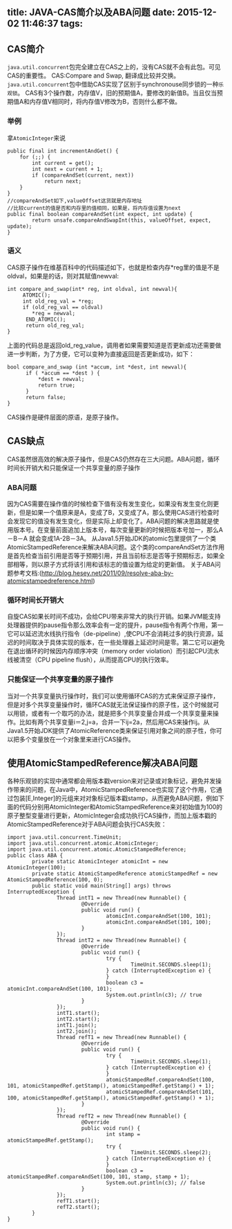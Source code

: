 title: JAVA-CAS简介以及ABA问题
date: 2015-12-02 11:46:37
tags:
---
## CAS简介
`java.util.concurrent`包完全建立在CAS之上的，没有CAS就不会有此包。可见CAS的重要性。 CAS:Compare and Swap, 翻译成比较并交换。 `java.util.concurrent`包中借助CAS实现了区别于synchronouse同步锁的一种`乐观锁`。
CAS有3个操作数，内存值V，旧的预期值A，要修改的新值B。当且仅当预期值A和内存值V相同时，将内存值V修改为B，否则什么都不做。
### 举例
拿`AtomicInteger`来说
```
public final int incrementAndGet() {
    for (;;) {
        int current = get();
        int next = current + 1;
        if (compareAndSet(current, next))
            return next;
    }
}
//compareAndSet如下,valueOffset这货就是内存地址
//比较current的值是否和内存里的值相同，如果是，将内存值设置为next
public final boolean compareAndSet(int expect, int update) {
        return unsafe.compareAndSwapInt(this, valueOffset, expect, update);
}
```

### 语义
CAS原子操作在维基百科中的代码描述如下，也就是检查内存*reg里的值是不是oldval，如果是的话，则对其赋值newval:
```
int compare_and_swap(int* reg, int oldval, int newval){
     ATOMIC();
     int old_reg_val = *reg;
     if (old_reg_val == oldval)
        *reg = newval;
      END_ATOMIC();
      return old_reg_val;
}
```
上面的代码总是返回old_reg_value，调用者如果需要知道是否更新成功还需要做进一步判断，为了方便，它可以变种为直接返回是否更新成功，如下：
```
bool compare_and_swap (int *accum, int *dest, int newval){
      if ( *accum == *dest ) {
          *dest = newval;
          return true;
      }
      return false;
}
```
CAS操作是硬件层面的原语，是原子操作。

## CAS缺点

CAS虽然很高效的解决原子操作，但是CAS仍然存在三大问题。ABA问题，循环时间长开销大和只能保证一个共享变量的原子操作

### ABA问题
因为CAS需要在操作值的时候检查下值有没有发生变化，如果没有发生变化则更新，但是如果一个值原来是A，变成了B，又变成了A，那么使用CAS进行检查时会发现它的值没有发生变化，但是实际上却变化了。ABA问题的解决思路就是使用版本号。在变量前面追加上版本号，每次变量更新的时候把版本号加一，那么A－B－A 就会变成1A-2B－3A。 从Java1.5开始JDK的atomic包里提供了一个类AtomicStampedReference来解决ABA问题。这个类的compareAndSet方法作用是首先检查当前引用是否等于预期引用，并且当前标志是否等于预期标志，如果全部相等，则以原子方式将该引用和该标志的值设置为给定的更新值。 关于ABA问题参考文档:(http://blog.hesey.net/2011/09/resolve-aba-by-atomicstampedreference.html)
### 循环时间长开销大
自旋CAS如果长时间不成功，会给CPU带来非常大的执行开销。如果JVM能支持处理器提供的pause指令那么效率会有一定的提升，pause指令有两个作用，第一它可以延迟流水线执行指令（de-pipeline）,使CPU不会消耗过多的执行资源，延迟的时间取决于具体实现的版本，在一些处理器上延迟时间是零。第二它可以避免在退出循环的时候因内存顺序冲突（memory order violation）而引起CPU流水线被清空（CPU pipeline flush），从而提高CPU的执行效率。
### 只能保证一个共享变量的原子操作
当对一个共享变量执行操作时，我们可以使用循环CAS的方式来保证原子操作，但是对多个共享变量操作时，循环CAS就无法保证操作的原子性，这个时候就可以用锁，或者有一个取巧的办法，就是把多个共享变量合并成一个共享变量来操作。比如有两个共享变量i＝2,j=a，合并一下ij=2a，然后用CAS来操作ij。从Java1.5开始JDK提供了AtomicReference类来保证引用对象之间的原子性，你可以把多个变量放在一个对象里来进行CAS操作。

## 使用AtomicStampedReference解决ABA问题
各种乐观锁的实现中通常都会用版本戳version来对记录或对象标记，避免并发操作带来的问题，在Java中，AtomicStampedReference<E>也实现了这个作用，它通过包装[E,Integer]的元组来对对象标记版本戳stamp，从而避免ABA问题，例如下面的代码分别用AtomicInteger和AtomicStampedReference来对初始值为100的原子整型变量进行更新，AtomicInteger会成功执行CAS操作，而加上版本戳的AtomicStampedReference对于ABA问题会执行CAS失败：
```
import java.util.concurrent.TimeUnit;
import java.util.concurrent.atomic.AtomicInteger;
import java.util.concurrent.atomic.AtomicStampedReference;
public class ABA {
        private static AtomicInteger atomicInt = new AtomicInteger(100);
        private static AtomicStampedReference atomicStampedRef = new AtomicStampedReference(100, 0);
        public static void main(String[] args) throws InterruptedException {
                Thread intT1 = new Thread(new Runnable() {
                        @Override
                        public void run() {
                                atomicInt.compareAndSet(100, 101);
                                atomicInt.compareAndSet(101, 100);
                        }
                });
                Thread intT2 = new Thread(new Runnable() {
                        @Override
                        public void run() {
                                try {
                                        TimeUnit.SECONDS.sleep(1);
                                } catch (InterruptedException e) {
                                }
                                boolean c3 = atomicInt.compareAndSet(100, 101);
                                System.out.println(c3); // true
                        }
                });
                intT1.start();
                intT2.start();
                intT1.join();
                intT2.join();
                Thread refT1 = new Thread(new Runnable() {
                        @Override
                        public void run() {
                                try {
                                        TimeUnit.SECONDS.sleep(1);
                                } catch (InterruptedException e) {
                                }
                                atomicStampedRef.compareAndSet(100, 101, atomicStampedRef.getStamp(), atomicStampedRef.getStamp() + 1);
                                atomicStampedRef.compareAndSet(101, 100, atomicStampedRef.getStamp(), atomicStampedRef.getStamp() + 1);
                        }
                });
                Thread refT2 = new Thread(new Runnable() {
                        @Override
                        public void run() {
                                int stamp = atomicStampedRef.getStamp();
                                try {
                                        TimeUnit.SECONDS.sleep(2);
                                } catch (InterruptedException e) {
                                }
                                boolean c3 = atomicStampedRef.compareAndSet(100, 101, stamp, stamp + 1);
                                System.out.println(c3); // false
                        }
                });
                refT1.start();
                refT2.start();
        }
}
```
